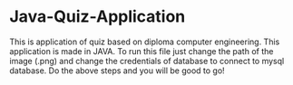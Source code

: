 # Java-Quiz-Application
This is application of quiz based on diploma computer engineering.
This application is made in JAVA.
To run this file just change the path of the image (.png) and change the credentials of database to connect to mysql database.
Do the above steps and you will be good to go!
